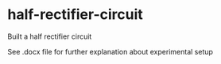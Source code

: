 half-rectifier-circuit
=============

Built a half rectifier circuit

See .docx file for further explanation about experimental setup
